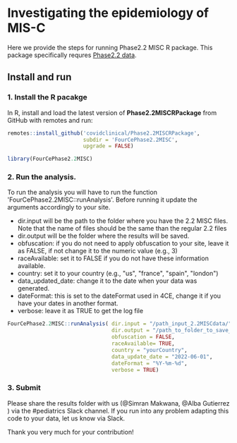 # Investigating the epidemiology of MIS-C
Here we provide the steps for running Phase2.2 MISC R package. This package specifically requres [Phase2.2 data](https://github.com/covidclinical/PhaseX.2SqlDataExtraction/blob/main/Extras/4CE_PhaseX.2_CustomCohorts_MISCPatients_mssql.sql). 

## Install and run

### 1. Install the R pacakge
In R, install and load the latest version of
**Phase2.2MISCRPackage** from GitHub with remotes and run:

``` r
remotes::install_github('covidclinical/Phase2.2MISCRPackage',
                        subdir = 'FourCePhase2.2MISC',
                        upgrade = FALSE)

library(FourCePhase2.2MISC)
```

### 2. Run the analysis.
To run the analysis you will have to run the function 'FourCePhase2.2MISC::runAnalysis'. 
Before running it update the arguments accordingly to your site. 
- dir.input will be the path to the folder where you have the 2.2 MISC files. Note that the name of files should be the same than the regular 2.2 files
- dir.output will be the folder where the results will be saved. 
- obfuscation: if you do not need to apply obfuscation to your site, leave it as FALSE, if not change it to the numeric value (e.g., 3)
- raceAvailable: set it to FALSE if you do not have these information available.
- country: set it to your country (e.g., "us", "france", "spain", "london")
- data_updated_date: change it to the date when your data was generated.
- dateFormat: this is set to the dateFormat used in 4CE, change it if you have your dates in another format. 
- verbose: leave it as TRUE to get the log file

``` r
FourCePhase2.2MISC::runAnalysis( dir.input = "/path_input_2.2MISCdata/",
                                 dir.output = "/path_to_folder_to_save_output/",
                                 obfuscation = FALSE,
                                 raceAvailable= TRUE,
                                 country = "yourCountry",
                                 data_update_date = "2022-06-01",
                                 dateFormat = "%Y-%m-%d",
                                 verbose = TRUE)
```

### 3. Submit
Please share the results folder with us (@Simran Makwana, @Alba Gutierrez ) via the \#pediatrics Slack channel.
If you run into any problem adapting this code to your data, let us know via Slack.

Thank you very much for your contribution!

